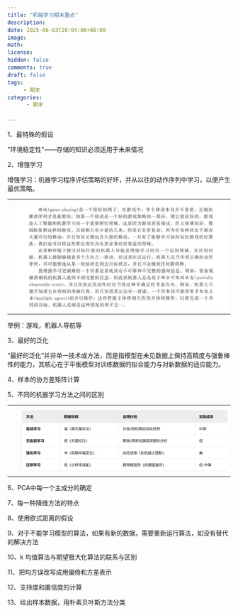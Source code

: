 ```yaml
---
title: "机械学习期末重点"
description: 
date: 2025-06-03T20:04:06+08:00
image: 
math: 
license: 
hidden: false
comments: true
draft: false
tags:   
     - 期末
categories:
      - 期末

---
```


1、最特殊的假设

"环境稳定性"——存储的知识必须适用于未来情况

2、增强学习

增强学习：机器学习程序评估策略的好坏，并从以往的动作序列中学习，以便产生最优策略。

 

|      |                           |
| ---- | ------------------------- |
|      | ![img](clip_image002.jpg) |

举例：游戏，机器人导航等



3、最好的泛化

“最好的泛化”并非单一技术或方法，而是指模型在未见数据上保持高精度与强鲁棒性的能力，其核心在于平衡模型对训练数据的拟合能力与对新数据的适应能力。

4、样本的协方差矩阵计算

5、不同的机器学习方法之间的区别

 

|      |                           |
| ---- | ------------------------- |
|      | ![img](clip_image004.jpg) |





6、PCA中每一个主成分的确定

7、每一种降维方法的特点

8、使用欧式距离的假设

9、对于不能学习模型的算法，如果有新的数据，需要重新运行算法，如没有替代的解决方法

10、k 均值算法与期望极大化算法的联系与区别

11、把均方误改写成用偏倚和方差表示

12、支持度和置信度的计算

13、给出样本数据，用朴素贝叶斯方法分类